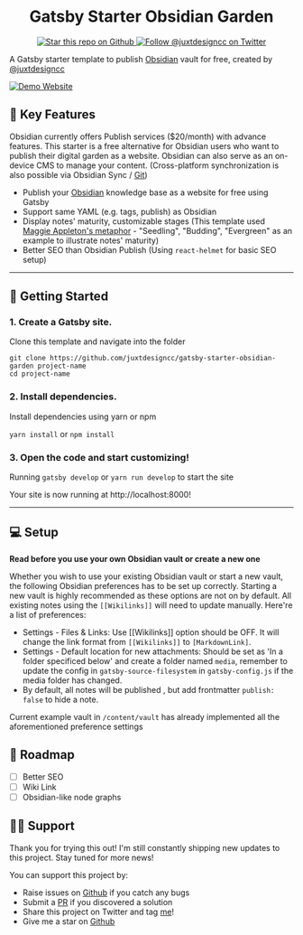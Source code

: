 <h1 align="center">
  Gatsby Starter Obsidian Garden
  </h1>
</div>
<div align="center"> 
<a href="https://github.com/juxtdesigncc/gatsby-starter-obsidian-garden">
  <img src="https://img.shields.io/github/stars/juxtdesigncc/gatsby-starter-obsidian-garden?style=social" alt="Star this repo on Github" />
</a>
<a href="https://twitter.com/intent/follow?screen_name=juxtdesigncc">
  <img src="https://img.shields.io/twitter/follow/juxtdesigncc.svg?label=Follow%20@juxtdesigncc" alt="Follow @juxtdesigncc on Twitter" />
  </a>
</div>

A Gatsby starter template to publish [Obsidian](https://obsidian.md/) vault for free, created by [@juxtdesigncc](https:/juxtdesign.cc/?utm_source=obsidian-garden)

<a href="https://garden.gtsb.io">
  <img src="https://img.shields.io/badge/Demo-Gatsby%20Cloud-5b2c8a?style=for-the-badge" alt="Demo Website"/>
</a>

## 💎 Key Features

Obsidian currently offers Publish services ($20/month) with advance features. This starter is a free alternative for Obsidian users who want to publish their digital garden as a website. Obsidian can also serve as an on-device CMS to manage your content. (Cross-platform synchronization is also possible via Obsidian Sync / [Git](https://desktopofsamuel.com/how-to-sync-obsidian-vault-for-free-using-git/?utm_source=github&utm_medium=readme&utm_id=starter-obsidian))

- Publish your [Obsidian](https://obsidian.md/) knowledge base as a website for free using Gatsby
- Support same YAML (e.g. tags, publish) as Obsidian
- Display notes' maturity, customizable stages (This template used [Maggie Appleton's metaphor](https://maggieappleton.com/garden-history) - "Seedling", "Budding", "Evergreen" as an example to illustrate notes' maturity)
- Better SEO than Obsidian Publish (Using `react-helmet` for basic SEO setup)

---

## 🚀 Getting Started

### 1. Create a Gatsby site.

Clone this template and navigate into the folder

```
git clone https://github.com/juxtdesigncc/gatsby-starter-obsidian-garden project-name
cd project-name
```

### 2. Install dependencies.

Install dependencies using yarn or npm

`yarn install` or `npm install`

### 3. Open the code and start customizing!

Running `gatsby develop` or `yarn run develop` to start the site

Your site is now running at http://localhost:8000!

---

## 💻 Setup

**Read before you use your own Obsidian vault or create a new one**

Whether you wish to use your existing Obsidian vault or start a new vault, the following Obsidian preferences has to be set up correctly. Starting a new vault is highly recommended as these options are not on by default. All existing notes using the `[[Wikilinks]]` will need to update manually. Here're a list of preferences:

- Settings - Files & Links: Use [[Wikilinks]] option should be OFF. It will change the link format from `[[Wikilinks]]` to `[MarkdownLink]`.
- Settings - Default location for new attachments: Should be set as 'In a folder specificed below' and create a folder named `media`, remember to update the config in `gatsby-source-filesystem` in `gatsby-config.js` if the media folder has changed.
- By default, all notes will be published , but add frontmatter `publish: false` to hide a note.

Current example vault in `/content/vault` has already implemented all the aforementioned preference settings

## 🎯 Roadmap

- [ ] Better SEO
- [ ] Wiki Link
- [ ] Obsidian-like node graphs

## 💪🏻 Support

Thank you for trying this out! I'm still constantly shipping new updates to this project. Stay tuned for more news!

You can support this project by:

- Raise issues on [Github](https://github.com/juxtdesigncc/gatsby-starter-obsidian-garden/issues) if you catch any bugs
- Submit a [PR](https://github.com/juxtdesigncc/gatsby-starter-obsidian-garden/pulls) if you discovered a solution
- Share this project on Twitter and tag [me](https://twitter.com/juxtdesigncc)!
- Give me a star on [Github](https://github.com/juxtdesigncc/gatsby-starter-obsidian-garden/)
